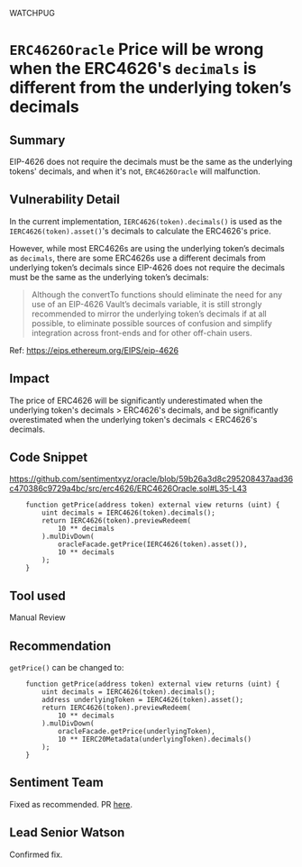 WATCHPUG
# `ERC4626Oracle` Price will be wrong when the ERC4626's `decimals` is different from the underlying token’s decimals 

## Summary

EIP-4626 does not require the decimals must be the same as the underlying tokens' decimals, and when it's not, `ERC4626Oracle` will malfunction.

## Vulnerability Detail

In the current implementation, `IERC4626(token).decimals()` is used as the `IERC4626(token).asset()`'s decimals to calculate the ERC4626's price.

However, while most ERC4626s are using the underlying token’s decimals as `decimals`, there are some ERC4626s use a different decimals from underlying token’s decimals since EIP-4626 does not require the decimals must be the same as the underlying token’s decimals:

> Although the convertTo functions should eliminate the need for any use of an EIP-4626 Vault’s decimals variable, it is still strongly recommended to mirror the underlying token’s decimals if at all possible, to eliminate possible sources of confusion and simplify integration across front-ends and for other off-chain users.

Ref: https://eips.ethereum.org/EIPS/eip-4626

## Impact

The price of ERC4626 will be significantly underestimated when the underlying token's decimals > ERC4626's decimals, and be significantly overestimated when the underlying token's decimals < ERC4626's decimals.

## Code Snippet

https://github.com/sentimentxyz/oracle/blob/59b26a3d8c295208437aad36c470386c9729a4bc/src/erc4626/ERC4626Oracle.sol#L35-L43

```solidity
    function getPrice(address token) external view returns (uint) {
        uint decimals = IERC4626(token).decimals();
        return IERC4626(token).previewRedeem(
            10 ** decimals
        ).mulDivDown(
            oracleFacade.getPrice(IERC4626(token).asset()),
            10 ** decimals
        );
    }
```

## Tool used

Manual Review

## Recommendation

`getPrice()` can be changed to:

```solidity
    function getPrice(address token) external view returns (uint) {
        uint decimals = IERC4626(token).decimals();
        address underlyingToken = IERC4626(token).asset();
        return IERC4626(token).previewRedeem(
            10 ** decimals
        ).mulDivDown(
            oracleFacade.getPrice(underlyingToken),
            10 ** IERC20Metadata(underlyingToken).decimals()
        );
    }
```
## Sentiment Team
Fixed as recommended. PR [here](https://github.com/sentimentxyz/oracle/pull/34).

## Lead Senior Watson
Confirmed fix. 
